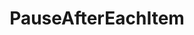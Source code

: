 ---
optionsClassName: PauseAfterEachItemOptions
optionsClassFullName: MigrationTools.Enrichers.PauseAfterEachItemOptions
configurationSamples:
- name: defaults
  description: 
  code: There are no defaults! Check the sample for options!
  sampleFor: MigrationTools.Enrichers.PauseAfterEachItemOptions
- name: sample
  description: 
  code: There is no sample, but you can check the classic below for a general feel.
  sampleFor: MigrationTools.Enrichers.PauseAfterEachItemOptions
- name: classic
  description: 
  code: >-
    {
      "$type": "PauseAfterEachItemOptions",
      "Enabled": false,
      "OptionFor": "PauseAfterEachItem",
      "RefName": null
    }
  sampleFor: MigrationTools.Enrichers.PauseAfterEachItemOptions
description: missing XML code comments
className: PauseAfterEachItem
typeName: ProcessorEnrichers
architecture: 
options:
- parameterName: Enabled
  type: Boolean
  description: If enabled this will run this migrator
  defaultValue: true
- parameterName: OptionFor
  type: String
  description: missing XML code comments
  defaultValue: missing XML code comments
- parameterName: RefName
  type: String
  description: For internal use
  defaultValue: missing XML code comments
status: missing XML code comments
processingTarget: missing XML code comments
classFile: /src/MigrationTools/Processors/Enrichers/PauseAfterEachItem.cs
optionsClassFile: /src/MigrationTools/Processors/Enrichers/PauseAfterEachItemOptions.cs

redirectFrom:
- /Reference/ProcessorEnrichers/PauseAfterEachItemOptions/
layout: reference
toc: true
permalink: /Reference/ProcessorEnrichers/PauseAfterEachItem/
title: PauseAfterEachItem
categories:
- ProcessorEnrichers
- 
topics:
- topic: notes
  path: /docs/Reference/ProcessorEnrichers/PauseAfterEachItem-notes.md
  exists: false
  markdown: ''
- topic: introduction
  path: /docs/Reference/ProcessorEnrichers/PauseAfterEachItem-introduction.md
  exists: false
  markdown: ''

---